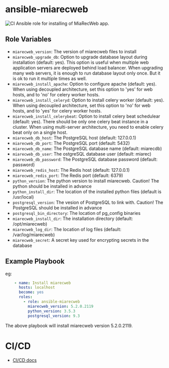 # ansible-miarecweb
![CI](https://github.com/miarec/ansible-role-miarecweb/actions/workflows/ci.yml/badge.svg?event=push)
Ansible role for installing of MiaRecWeb app.


Role Variables
--------------

- `miarecweb_version`: The version of miarecweb files to install
- `miarecweb_upgrade_db`: Option to upgrade database layout during installation (default: yes). This option is useful when multiple web application servers are deployed behind load balancer. When upgrading many web servers, it is enough to run database layout only once. But it is ok to run it multiple times as well.
- `miarecweb_install_apache`: Option to configure apache (default: yes). When using decoupled architecture, set this option to 'yes' for web hosts, and to 'no' for celery worker hosts.
- `miarecweb_install_celeryd`: Option to install celery worker (default: yes). When using decoupled architecture, set this option to 'no' for web hosts, and to 'yes' for celery worker hosts.
- `miarecweb_install_celerybeat`: Option to install celery beat schedulear (default: yes). There should be only one celery beat instance in a cluster. When using multi-server architecture, you need to enable celery beat only on a single host.
- `miarecweb_db_host`: The PostgreSQL host (default: 127.0.0.1)
- `miarecweb_db_port`: The PostgreSQL port (default: 5432)
- `miarecweb_db_name`: The PostgreSQL database name (default: miarecdb)
- `miarecweb_db_user`: The ostgreSQL database user (default: miarec)
- `miarecweb_db_password`: The PostgreSQL database password (default: password)
- `miarecweb_redis_host`: The Redis host (default: 127.0.0.1)
- `miarecweb_redis_port`: The Redis port (default: 6379)
- `python_version`: The python version to install miarecweb. Caution! The python should be installed in advance
- `python_install_dir`: The location of the installed python files (default is /usr/local)
- `postgresql_version`: The vesion of PostgreSQL to link with. Caution! The PostgreSQL should be installed in advance
- `postgresql_bin_directory`: The location of pg_config binaries
- `miarecweb_install_dir`: The installation directory (default: /opt/miarecweb)
- `miarecweb_log_dir`: The location of log files (default: /var/log/miarecweb)
- `miarecweb_secret`: A secret key used for encrypting secrets in the database

Example Playbook
----------------

eg:

``` yaml
    - name: Install miarecweb
      hosts: localhost
      become: yes
      roles:
        - role: ansible-miarecweb
          miarecweb_version: 5.2.0.2119
          python_version: 3.5.3
          postgresql_version: 9.3
```

The above playbook will install miarecweb version 5.2.0.2119.


# CI/CD
 - [CI/CD docs](docs/ci.md)


